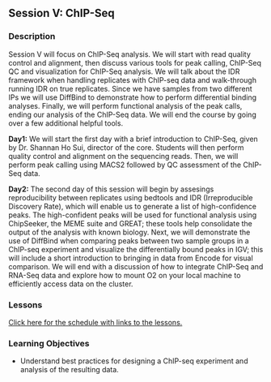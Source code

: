 
## Session V: ChIP-Seq

### Description

Session V will focus on ChIP-Seq analysis. We will start with read quality control and alignment, then discuss various tools for peak calling, ChIP-Seq QC and visualization for ChIP-Seq analysis. We will talk about the IDR framework when handling replicates with ChIP-seq data and walk-through running IDR on true replicates. Since we have samples from two different IPs we will use DiffBind to demonstrate how to perform differential binding analyses. Finally, we will perform functional analysis of the peak calls, ending our analysis of the ChIP-Seq data. We will end the course by going over a few additional helpful tools. 

**Day1:** We will start the first day with a brief introduction to ChIP-Seq, given by Dr. Shannan Ho Sui, director of the core. Students will then perform quality control and alignment on the sequencing reads. Then, we will perform peak calling using MACS2 followed by QC assessment of the ChIP-Seq data. 

**Day2:** The second day of this session will begin by assesings reproducibility between replicates using bedtools and IDR (Irreproducible Discovery Rate), which will enable us to generate a list of high-confidence peaks. The high-confident peaks will be used for functional analysis using ChipSeeker, the MEME suite and GREAT; these tools help consolidate the output of the analysis with known biology. Next, we will demonstrate the use of DiffBind when comparing peaks between two sample groups in a ChIP-seq experiment and visualize the differentially bound peaks in IGV; this will include a short introduction to bringing in data from Encode for visual comparison. We will end with a discussion of how to integrate ChIP-Seq and RNA-Seq data and explore how to mount O2 on your local machine to efficiently access data on the cluster.   

### Lessons
[Click here for the schedule with links to the lessons.](schedule)

### Learning Objectives
* Understand best practices for designing a ChIP-seq experiment and analysis of the resulting data.

